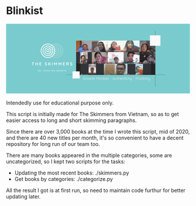 # Blinkist

![The Skimmers](./skimmers.jpg)

Intendedly use for educational purpose only.

This script is initially made for The Skimmers from Vietnam, so as to get easier access to long and short skimming paragraphs.

Since there are over 3,000 books at the time I wrote this script, mid of 2020, and there are 40 new titles per month, it's so convenient to have a decent repository for long run of our team too.

There are many books appeared in the multiple categories, some are uncategorized, so I kept two scripts for the tasks:

- Updating the most recent books: ./skimmers.py
- Get books by categories: ./categorize.py

All the result I got is at first run, so need to maintain code furthur for better updating later.
